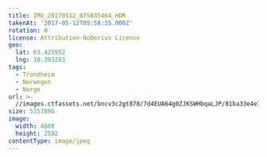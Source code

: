 ```yaml
---
title: IMG_20170512_075835464_HDR
takenAt: '2017-05-12T05:58:35.000Z'
rotation: 0
license: Attribution-NoDerivs License
geo:
  lat: 63.425952
  lng: 10.393283
tags:
  - Trondheim
  - Norwegen
  - Norge
url: >-
  //images.ctfassets.net/bncv3c2gt878/7d4EUA64g0ZJKSWHbqaLJP/81ba33e4e71d7a35263bc62331f1d1d4/img_20170512_075835464_hdr_34650637615_o
size: 5157896
image:
  width: 4608
  height: 2592
contentType: image/jpeg
---
```


